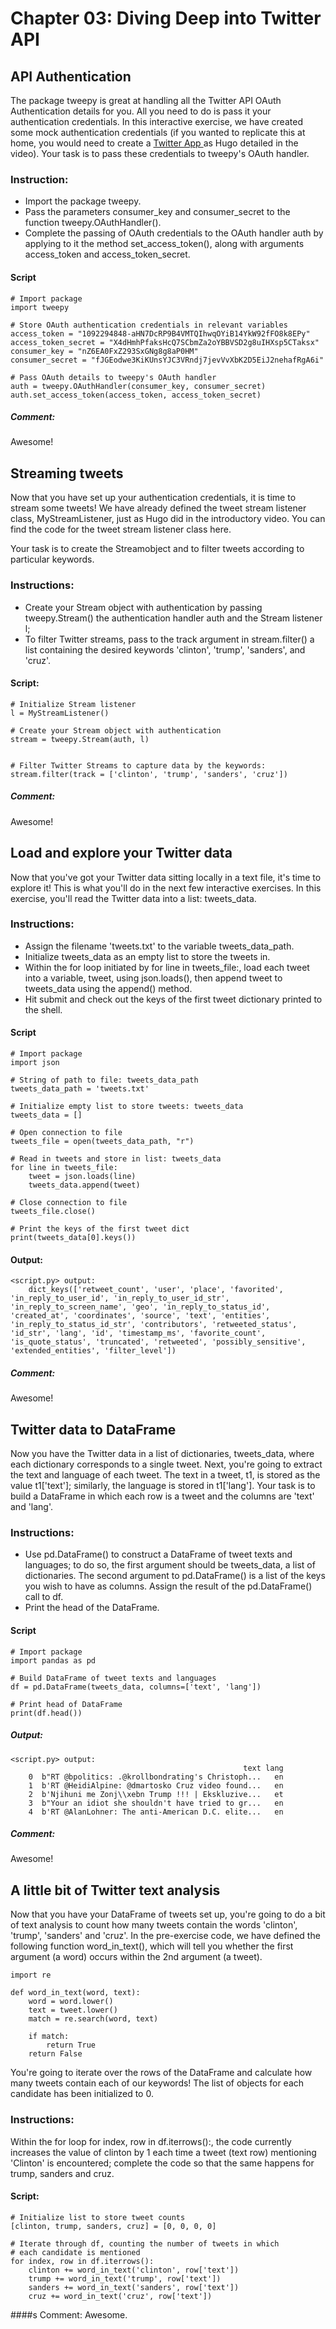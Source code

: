 # Chapter 03: Diving Deep into Twitter API

## API Authentication
The package tweepy is great at handling all the Twitter API OAuth Authentication details for you. All you need to do is pass it your authentication credentials. In this interactive exercise, we have created some mock authentication credentials (if you wanted to replicate this at home, you would need to create a <a href="https://apps.twitter.com/"> Twitter App </a> as Hugo detailed in the video). Your task is to pass these credentials to tweepy's OAuth handler.

### Instruction:
* Import the package tweepy.
* Pass the parameters consumer_key and consumer_secret to the function tweepy.OAuthHandler().
* Complete the passing of OAuth credentials to the OAuth handler auth by applying to it the method set_access_token(), along with arguments access_token and access_token_secret.

#### Script
```
# Import package
import tweepy

# Store OAuth authentication credentials in relevant variables
access_token = "1092294848-aHN7DcRP9B4VMTQIhwqOYiB14YkW92fFO8k8EPy"
access_token_secret = "X4dHmhPfaksHcQ7SCbmZa2oYBBVSD2g8uIHXsp5CTaksx"
consumer_key = "nZ6EA0FxZ293SxGNg8g8aP0HM"
consumer_secret = "fJGEodwe3KiKUnsYJC3VRndj7jevVvXbK2D5EiJ2nehafRgA6i"

# Pass OAuth details to tweepy's OAuth handler
auth = tweepy.OAuthHandler(consumer_key, consumer_secret)
auth.set_access_token(access_token, access_token_secret)

```
##### Comment:
Awesome!

## Streaming tweets
Now that you have set up your authentication credentials, it is time to stream some tweets! We have already defined the tweet stream listener class, MyStreamListener, just as Hugo did in the introductory video. You can find the code for the tweet stream listener class here.

Your task is to create the Streamobject and to filter tweets according to particular keywords.

### Instructions:
* Create your Stream object with authentication by passing tweepy.Stream() the authentication handler auth and the Stream listener l;
* To filter Twitter streams, pass to the track argument in stream.filter() a list containing the desired keywords 'clinton', 'trump', 'sanders', and 'cruz'.

#### Script:
```
# Initialize Stream listener
l = MyStreamListener()

# Create your Stream object with authentication
stream = tweepy.Stream(auth, l)


# Filter Twitter Streams to capture data by the keywords:
stream.filter(track = ['clinton', 'trump', 'sanders', 'cruz'])
```
##### Comment:
Awesome!

## Load and explore your Twitter data
Now that you've got your Twitter data sitting locally in a text file, it's time to explore it! This is what you'll do in the next few interactive exercises. In this exercise, you'll read the Twitter data into a list: tweets_data.

### Instructions:
* Assign the filename 'tweets.txt' to the variable tweets_data_path.
* Initialize tweets_data as an empty list to store the tweets in.
* Within the for loop initiated by for line in tweets_file:, load each tweet into a variable, tweet, using json.loads(), then append tweet to tweets_data using the append() method.
* Hit submit and check out the keys of the first tweet dictionary printed to the shell.

#### Script
```
# Import package
import json

# String of path to file: tweets_data_path
tweets_data_path = 'tweets.txt'

# Initialize empty list to store tweets: tweets_data
tweets_data = []

# Open connection to file
tweets_file = open(tweets_data_path, "r")

# Read in tweets and store in list: tweets_data
for line in tweets_file:
    tweet = json.loads(line)
    tweets_data.append(tweet)

# Close connection to file
tweets_file.close()

# Print the keys of the first tweet dict
print(tweets_data[0].keys())
```

#### Output:
```
<script.py> output:
    dict_keys(['retweet_count', 'user', 'place', 'favorited', 'in_reply_to_user_id', 'in_reply_to_user_id_str', 'in_reply_to_screen_name', 'geo', 'in_reply_to_status_id', 'created_at', 'coordinates', 'source', 'text', 'entities', 'in_reply_to_status_id_str', 'contributors', 'retweeted_status', 'id_str', 'lang', 'id', 'timestamp_ms', 'favorite_count', 'is_quote_status', 'truncated', 'retweeted', 'possibly_sensitive', 'extended_entities', 'filter_level'])
```
##### Comment:
Awesome!

## Twitter data to DataFrame
Now you have the Twitter data in a list of dictionaries, tweets_data, where each dictionary corresponds to a single tweet. Next, you're going to extract the text and language of each tweet. The text in a tweet, t1, is stored as the value t1['text']; similarly, the language is stored in t1['lang']. Your task is to build a DataFrame in which each row is a tweet and the columns are 'text' and 'lang'.

### Instructions:
* Use pd.DataFrame() to construct a DataFrame of tweet texts and languages; to do so, the first argument should be tweets_data, a list of dictionaries. The second argument to pd.DataFrame() is a list of the keys you wish to have as columns. Assign the result of the pd.DataFrame() call to df.
* Print the head of the DataFrame.

#### Script
```
# Import package
import pandas as pd

# Build DataFrame of tweet texts and languages
df = pd.DataFrame(tweets_data, columns=['text', 'lang'])

# Print head of DataFrame
print(df.head())
```

##### Output:
```
<script.py> output:
                                                    text lang
    0  b"RT @bpolitics: .@krollbondrating's Christoph...   en
    1  b'RT @HeidiAlpine: @dmartosko Cruz video found...   en
    2  b'Njihuni me Zonj\\xebn Trump !!! | Ekskluzive...   et
    3  b"Your an idiot she shouldn't have tried to gr...   en
    4  b'RT @AlanLohner: The anti-American D.C. elite...   en
```
##### Comment:
Awesome!

## A little bit of Twitter text analysis
Now that you have your DataFrame of tweets set up, you're going to do a bit of text analysis to count how many tweets contain the words 'clinton', 'trump', 'sanders' and 'cruz'. In the pre-exercise code, we have defined the following function word_in_text(), which will tell you whether the first argument (a word) occurs within the 2nd argument (a tweet).
```
import re

def word_in_text(word, text):
    word = word.lower()
    text = tweet.lower()
    match = re.search(word, text)

    if match:
        return True
    return False
```
You're going to iterate over the rows of the DataFrame and calculate how many tweets contain each of our keywords! The list of objects for each candidate has been initialized to 0.

### Instructions:
Within the for loop for index, row in df.iterrows():, the code currently increases the value of clinton by 1 each time a tweet (text row) mentioning 'Clinton' is encountered; complete the code so that the same happens for trump, sanders and cruz.

#### Script:
```
# Initialize list to store tweet counts
[clinton, trump, sanders, cruz] = [0, 0, 0, 0]

# Iterate through df, counting the number of tweets in which
# each candidate is mentioned
for index, row in df.iterrows():
    clinton += word_in_text('clinton', row['text'])
    trump += word_in_text('trump', row['text'])
    sanders += word_in_text('sanders', row['text'])
    cruz += word_in_text('cruz', row['text'])
```

####s Comment:
Awesome. 

